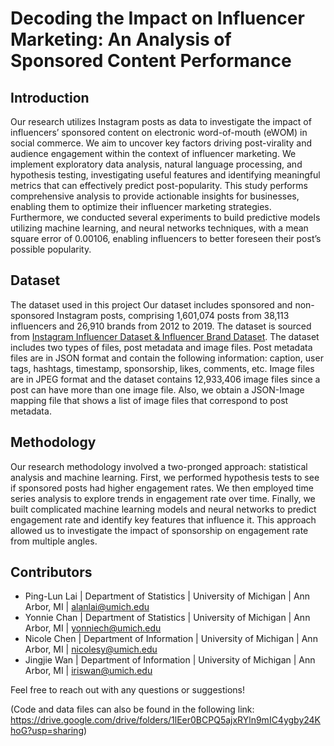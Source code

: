 # Decoding the Impact on Influencer Marketing: An Analysis of Sponsored Content Performance


## Introduction
Our research utilizes Instagram posts as data to investigate the impact of influencers’ sponsored content on electronic word-of-mouth (eWOM) in social commerce. We aim to uncover key factors driving post-virality and audience engagement within the context of influencer marketing. We implement exploratory data analysis, natural language processing, and hypothesis testing, investigating useful features and identifying meaningful metrics that can effectively predict post-popularity. This study performs comprehensive analysis to provide actionable insights for businesses, enabling them to optimize their influencer marketing strategies. Furthermore, we conducted several experiments to build predictive models utilizing machine learning, and neural networks techniques, with a mean square error of 0.00106, enabling influencers to better foreseen their post’s possible popularity.

## Dataset
The dataset used in this project 
Our dataset includes sponsored and non-sponsored Instagram posts, comprising 1,601,074 posts from 38,113 influencers and 26,910 brands from 2012 to 2019. The dataset is sourced from [Instagram Influencer Dataset & Influencer Brand Dataset](https://sites.google.com/site/sbkimcv/dataset/instagram-influencer-dataset?authuser=0). The dataset includes two types of files, post metadata and image files. Post metadata files are in JSON format and contain the following information: caption, user tags, hashtags, timestamp, sponsorship, likes, comments, etc. Image files are in JPEG format and the dataset contains 12,933,406 image files since a post can have more than one image file. Also, we obtain a JSON-Image mapping file that shows a list of image files that correspond to post metadata.

## Methodology
Our research methodology involved a two-pronged approach: statistical analysis and machine learning. First, we performed hypothesis tests to see if sponsored posts had higher engagement rates. We then employed time series analysis to explore trends in engagement rate over time. Finally, we built complicated machine learning models and neural networks to predict engagement rate and identify key features that influence it. This approach allowed us to investigate the impact of sponsorship on engagement rate from multiple angles.

## Contributors
- Ping-Lun Lai | Department of Statistics | University of Michigan | Ann Arbor, MI | alanlai@umich.edu
- Yonnie Chan | Department of Statistics | University of Michigan | Ann Arbor, MI | yonniech@umich.edu
- Nicole Chen | Department of Information | University of Michigan | Ann Arbor, MI | nicolesy@umich.edu
- Jingjie Wan | Department of Information | University of Michigan | Ann Arbor, MI | iriswan@umich.edu

Feel free to reach out with any questions or suggestions!


(Code and data files can also be found in the following link: https://drive.google.com/drive/folders/1lEer0BCPQ5ajxRYln9mIC4ygby24KhoG?usp=sharing)
